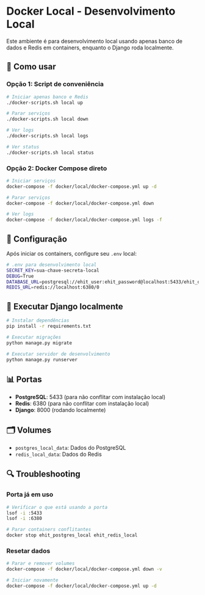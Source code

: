 # Docker Local - Desenvolvimento Local

Este ambiente é para desenvolvimento local usando apenas banco de dados e Redis em containers, enquanto o Django roda localmente.

## 🚀 Como usar

### Opção 1: Script de conveniência
```bash
# Iniciar apenas banco e Redis
./docker-scripts.sh local up

# Parar serviços
./docker-scripts.sh local down

# Ver logs
./docker-scripts.sh local logs

# Ver status
./docker-scripts.sh local status
```

### Opção 2: Docker Compose direto
```bash
# Iniciar serviços
docker-compose -f docker/local/docker-compose.yml up -d

# Parar serviços
docker-compose -f docker/local/docker-compose.yml down

# Ver logs
docker-compose -f docker/local/docker-compose.yml logs -f
```

## 🔧 Configuração

Após iniciar os containers, configure seu `.env` local:

```bash
# .env para desenvolvimento local
SECRET_KEY=sua-chave-secreta-local
DEBUG=True
DATABASE_URL=postgresql://ehit_user:ehit_password@localhost:5433/ehit_db
REDIS_URL=redis://localhost:6380/0
```

## 🏃 Executar Django localmente

```bash
# Instalar dependências
pip install -r requirements.txt

# Executar migrações
python manage.py migrate

# Executar servidor de desenvolvimento
python manage.py runserver
```

## 📊 Portas

- **PostgreSQL**: 5433 (para não conflitar com instalação local)
- **Redis**: 6380 (para não conflitar com instalação local)
- **Django**: 8000 (rodando localmente)

## 🗂️ Volumes

- `postgres_local_data`: Dados do PostgreSQL
- `redis_local_data`: Dados do Redis

## 🔍 Troubleshooting

### Porta já em uso
```bash
# Verificar o que está usando a porta
lsof -i :5433
lsof -i :6380

# Parar containers conflitantes
docker stop ehit_postgres_local ehit_redis_local
```

### Resetar dados
```bash
# Parar e remover volumes
docker-compose -f docker/local/docker-compose.yml down -v

# Iniciar novamente
docker-compose -f docker/local/docker-compose.yml up -d
```
